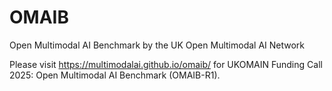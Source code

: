 # OMAIB
Open Multimodal AI Benchmark by the UK Open Multimodal AI Network

Please visit https://multimodalai.github.io/omaib/ for UKOMAIN Funding Call 2025: Open Multimodal AI Benchmark (OMAIB-R1).
